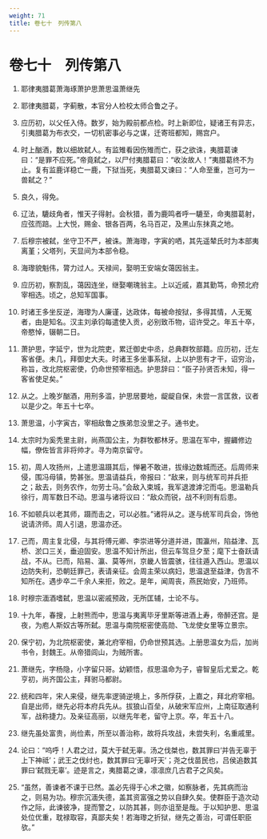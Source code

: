 ```yaml
---
weight: 71
title: 卷七十　列传第八
---
```


# 卷七十　列传第八

1. <span id="卷七十　列传第八-1"></span>
耶律夷腊葛萧海琢萧护思萧思温萧继先

2. <span id="卷七十　列传第八-2"></span>
耶律夷腊葛，字蓟散，本官分人检校太师合鲁之子。

3. <span id="卷七十　列传第八-3"></span>
应历初，以父任入侍。数岁，始为殿前都点检。时上新即位，疑诸王有异志，引夷腊葛为布衣交，一切机密事必与之谋，迁寄班都知，赐宫户。

4. <span id="卷七十　列传第八-4"></span>
时上酗酒，数以细故弑人。有监雉看因伤雉而亡，获之欲诛，夷腊葛谏曰：“是罪不应死。”帝竟弑之，以尸付夷腊葛曰：“收汝故人！”夷腊葛终不为止。复有监鹿详稳亡一鹿，下狱当死，夷腊葛又谏曰：“人命至重，岂可为一兽弑之？”

5. <span id="卷七十　列传第八-5"></span>
良久，得免。

6. <span id="卷七十　列传第八-6"></span>
辽法，騼歧角者，惟天子得射。会秋猎，善为鹿鸣者呼一騼至，命夷腊葛射，应弦而踣。上大悦，赐金、银各百两，名马百疋，及黑山东抹真之地。

7. <span id="卷七十　列传第八-7"></span>
后穆宗被弑，坐守卫不严，被诛。萧海瓈，字寅的哂，其先遥辇氏时为本部夷离堇；父塔列，天显间为本部令稳。

8. <span id="卷七十　列传第八-8"></span>
海瓈貌魁伟，膂力过人。天禄间，娶明王安端女蔼因翁主。

9. <span id="卷七十　列传第八-9"></span>
应历初，察割乱，蔼因连坐，继娶嘲瑰翁主。上以近戚，嘉其勤笃，命预北府宰相选。顷之，总知军国事。

10. <span id="卷七十　列传第八-10"></span>
时诸王多坐反逆，海瓈为人廉谨，达政体，每被命按狱，多得其情，人无冤者，由是知名。汉主刘承钧每遣使入贡，必别致币物，诏许受之。年五十卒，帝愍悼，辍朝二日。

11. <span id="卷七十　列传第八-11"></span>
萧护思，字延宁，世为北院吏，累迁御史中丞，总典群牧部籍。应历初，迁左客省便。未几，拜御史大夫。时诸王多坐事系狱，上以护思有才干，诏穷治，称旨，改北院枢密使，仍命世预宰相选。护思辞曰：“臣子孙贤否未知，得一客省使足矣。”

12. <span id="卷七十　列传第八-12"></span>
从之。上晚岁酗酒，用刑多滥，护思居要地，龊龊自保，未尝一言匡救，议者以是少之。年五十七卒。

13. <span id="卷七十　列传第八-13"></span>
萧思温，小字寅古，宰相敌鲁之族弟忽没里之子。通书史。

14. <span id="卷七十　列传第八-14"></span>
太宗时为奚秃里主尉，尚燕国公主，为群牧都林牙。思温在军中，握齱修边幅，僚佐皆言非将帅才。寻为南京留守。

15. <span id="卷七十　列传第八-15"></span>
初，周人攻扬州，上遣思温蹑其后，惮暑不敢进，拔缘边数城而还。后周师来侵，围冯母镇，势甚张。思温请益兵，帝报曰：“敌来，则与统军司并兵拒之；敌去，则务农作，勿劳士马。”会敌入束城，我军退渡滹沱而屯。思温勒兵徐行，周军数日不动。思温与诸将议曰：“敌众而锐，战不利则有后患。

16. <span id="卷七十　列传第八-16"></span>
不如顿兵以老其师，蹑而击之，可以必胜。”诸将从之。遂与统军司兵会，饰他说请济师。周人引退，思温亦还。

17. <span id="卷七十　列传第八-17"></span>
己而，周主复北侵，与其将傅元卿、李崇进等分道并进，围瀛州，陷益津、瓦桥、淤口三关，垂迫固安。思温不知计所出，但云车驾旦夕至；麾下士奋跃请战，不从。已而，陷易、瀛、莫等州，京畿人皆震骇，往往遁入西山。思温以边防失利，恐朝廷罪己，表请亲征。会周主荣以病妇，思温退至益津，伪言不知所在。遇步卒二千余人来拒，败之。是年，闻周丧，燕民始安，乃班师。

18. <span id="卷七十　列传第八-18"></span>
时穆宗湎酒嗜弑，思温以密戚预政，无所匡辅，士论不与。

19. <span id="卷七十　列传第八-19"></span>
十九年，春搜，上射熊而中，思温与夷离毕牙里斯等进酒上寿，帝醉还宫。是夜，为庖人斯奴古等所弑。思温与南院枢密使高勋、飞龙使女里等立景宗。

20. <span id="卷七十　列传第八-20"></span>
保宁初，为北院枢密使，兼北府宰相，仍命世预其选。上册思温女为后，加尚书令，封魏王。从帝猎闾山，为贼所害。

21. <span id="卷七十　列传第八-21"></span>
萧继先，字杨隐，小字留只哥。幼颖悟，叔思温命为子，睿智皇后尤爱之。乾亨初，尚齐国公主，拜驸马都尉。

22. <span id="卷七十　列传第八-22"></span>
统和四年，宋人来侵，继先率逻骑逆境上，多所俘获，上嘉之，拜北府宰相。自是出师，继先必将本府兵先从。拔狼山百垒，从破宋军应州，上南征取通利军，战称捷力。及亲征高丽，以继先年老，留守上京。卒，年五十八。

23. <span id="卷七十　列传第八-23"></span>
继先虽处富贵，尚俭素，所至以善治称，故将兵攻战，未尝失利，名重戚里。

24. <span id="卷七十　列传第八-24"></span>
论曰：“呜呼！人君之过，莫大于弑无辜。汤之伐桀也，数其罪曰‘并告无辜于上下神祗’；武王之伐纣也，数其罪曰‘无辜吁天’；尧之伐苗民也，吕侯追数其罪曰‘弑戮无辜’。迹是言之，夷腊葛之谏，凛凛庶几古君子之风矣。

25. <span id="卷七十　列传第八-25"></span>
“虽然，善谏者不课于已然。盖必先得于心术之徽，如察脉者，先其病而治之，则易为功。穆宗沉湎失德，盖其资富强之势以自肆久矣。使群臣于造次动作之际，此谏彼净，提而警之，以防其甚，则亦诅至是哉。于以知护思、思温处位优重，耽禄取容，真鄙夫矣！若海瓈之折狱，继先之善治，可谓任职臣欤。”
